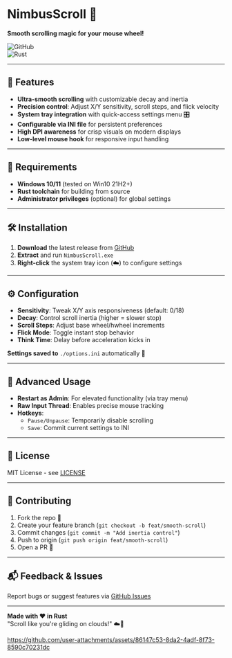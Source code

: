 # NimbusScroll 🌟

**Smooth scrolling magic for your mouse wheel!**

![GitHub](https://img.shields.io/github/license/zachey01/NimbusScroll?color=blue)  
![Rust](https://img.shields.io/badge/language-Rust-orange)

---

## 🚀 Features

- **Ultra-smooth scrolling** with customizable decay and inertia
- **Precision control**: Adjust X/Y sensitivity, scroll steps, and flick velocity
- **System tray integration** with quick-access settings menu 🎛️
- **Configurable via INI file** for persistent preferences
- **High DPI awareness** for crisp visuals on modern displays
- **Low-level mouse hook** for responsive input handling

---

## 🧰 Requirements

- **Windows 10/11** (tested on Win10 21H2+)
- **Rust toolchain** for building from source
- **Administrator privileges** (optional) for global settings

---

## 🛠️ Installation

1. **Download** the latest release from [GitHub](https://github.com/zachey01/NimbusScroll)
2. **Extract** and run `NimbusScroll.exe`
3. **Right-click** the system tray icon (☁️) to configure settings

---

## ⚙️ Configuration

- **Sensitivity**: Tweak X/Y axis responsiveness (default: 0/18)
- **Decay**: Control scroll inertia (higher = slower stop)
- **Scroll Steps**: Adjust base wheel/hwheel increments
- **Flick Mode**: Toggle instant stop behavior
- **Think Time**: Delay before acceleration kicks in

**Settings saved to** `./options.ini` automatically 📄

---

## 🧪 Advanced Usage

- **Restart as Admin**: For elevated functionality (via tray menu)
- **Raw Input Thread**: Enables precise mouse tracking
- **Hotkeys**:
  - `Pause/Unpause`: Temporarily disable scrolling
  - `Save`: Commit current settings to INI

---

## 📜 License

MIT License - see [LICENSE](https://github.com/zachey01/NimbusScroll/blob/main/LICENSE)

---

## 🤝 Contributing

1. Fork the repo 🍴
2. Create your feature branch (`git checkout -b feat/smooth-scroll`)
3. Commit changes (`git commit -m "Add inertia control"`)
4. Push to origin (`git push origin feat/smooth-scroll`)
5. Open a PR 🚀

---

## 📬 Feedback & Issues

Report bugs or suggest features via [GitHub Issues](https://github.com/zachey01/NimbusScroll/issues)

---

**Made with ❤️ in Rust**  
"Scroll like you're gliding on clouds!" ☁️💨


https://github.com/user-attachments/assets/86147c53-8da2-4adf-8f73-8590c70231dc



